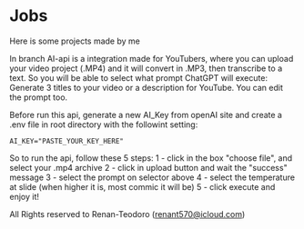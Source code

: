 # Jobs
Here is some projects made by me

In branch AI-api is a integration made for YouTubers, where you can upload your video project (.MP4) 
and it will convert in .MP3, then transcribe to a text.
So you will be able to select what prompt ChatGPT will execute: Generate 3 titles to your video or a description for YouTube.
You can  edit the prompt too.

Before run this api, generate a new AI_Key from openAI site and create a .env file in root directory with the followint setting:

```.env
AI_KEY="PASTE_YOUR_KEY_HERE"
```

So to run the api, follow these 5 steps:
1 - click in the box "choose file", and select your .mp4 archive
2 - click in upload button and wait the "success" message
3 - select the prompt on selector above
4 - select the temperature at slide (when higher it is, most commic it will be)
5 - click execute and enjoy it!

All Rights reserved to Renan-Teodoro (renant570@icloud.com) 
